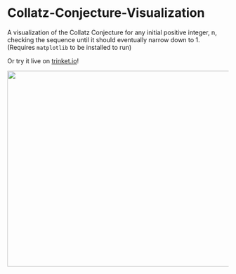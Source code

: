 # Collatz-Conjecture-Visualization

A visualization of the Collatz Conjecture for any initial positive integer, n, checking the sequence until it should eventually narrow down to 1.
(Requires `matplotlib` to be installed to run)<br/>

Or try it live on [trinket.io](https://trinket.io/python3/7d07a33ee8)!

<img src="https://cdn.discordapp.com/attachments/342481673822404608/871477004199948308/unknown.png" width="800" height="446">
<br/>

